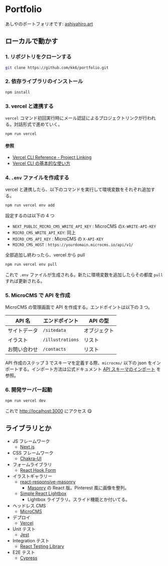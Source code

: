 # Portfolio

あしやのポートフォリオです: [ashiyahiro.art](https://ashiyahiro.art)

## ローカルで動かす

### 1. リポジトリをクローンする

```bash
git clone https://github.com/kk6/portfolio.git
```

### 2. 依存ライブラリのインストール

```bash
npm install
```

### 3. vercel と連携する

`vercel` コマンド初回実行時にメール認証によるプロジェクトリンクが行われる。対話形式で進めていく。

```bash
npm run vercel
```

#### 参照

- [Vercel CLI Reference - Project Linking](https://vercel.com/docs/cli#commands/overview/project-linking)
- [Vercel CLI の基本的な使い方](https://blog.kimizuy.dev/posts/how-to-use-vercel-cli)

### 4. `.env` ファイルを作成する

vercel と連携したら、以下のコマンドを実行して環境変数をそれぞれ追加する。

```bash
npm run vercel env add
```

設定するのは以下の 4 つ

- `NEXT_PUBLIC_MICRO_CMS_WRITE_API_KEY` : MicroCMS の`X-WRITE-API-KEY`
- `MICRO_CMS_WRITE_API_KEY`: 同上
- `MICRO_CMS_API_KEY` : MicroCMS の `X-API-KEY`
- `MICRO_CMS_HOST` : `https://yourdomain.microcms.io/api/v1/`

全部追加し終わったら、vercel から pull

```bash
npm run vercel env pull
```

これで `.env` ファイルが生成される。新たに環境変数を追加したらその都度 `pull` すれば更新される。

### 5. MicroCMS で API を作成

MicroCMS の管理画面で API を作成する。エンドポイントは以下の 3 つ。

| API 名       | エンドポイント   | API の型     |
| ------------ | ---------------- | ------------ |
| サイトデータ | `/sitedata`      | オブジェクト |
| イラスト     | `/illustrations` | リスト       |
| お問い合わせ | `/contacts`      | リスト       |

API 作成のステップ 3 でスキーマを定義する際、`microcms/` 以下の json をインポートする。インポート方法は公式ドキュメント [API スキーマのインポート](https://document.microcms.io/manual/export-and-import-api-schema#hf95e7cc83a) を参照。

### 6. 開発サーバー起動

```bash
npm run vercel dev
```

これで [http://localhost:3000](http://localhost:3000) にアクセス 😋

## ライブラリとか

- JS フレームワーク
  - [Next.js](https://nextjs.org/)
- CSS フレームワーク
  - [Chakra-UI](https://chakra-ui.com/)
- フォームライブラリ
  - [React Hook Form](https://react-hook-form.com/jp/)
- イラストギャラリー
  - [react-responsive-masonry](https://cedricdelpoux.github.io/react-responsive-masonry/)
    - [Masonry](https://masonry.desandro.com/) の React 版。Pinterest 風に画像を整列。
  - [Simple React Lightbox](https://simple-react-lightbox.dev/)
    - Lightbox ライブラリ。スライド機能とか付いてる。
- ヘッドレス CMS
  - [MicroCMS](https://microcms.io/)
- デプロイ
  - [Vercel](https://vercel.com/)
- Unit テスト
  - [Jest](https://jestjs.io/)
- Integration テスト
  - [React Testing Library](https://testing-library.com)
- E2E テスト
  - [Cypress](https://www.cypress.io/)
